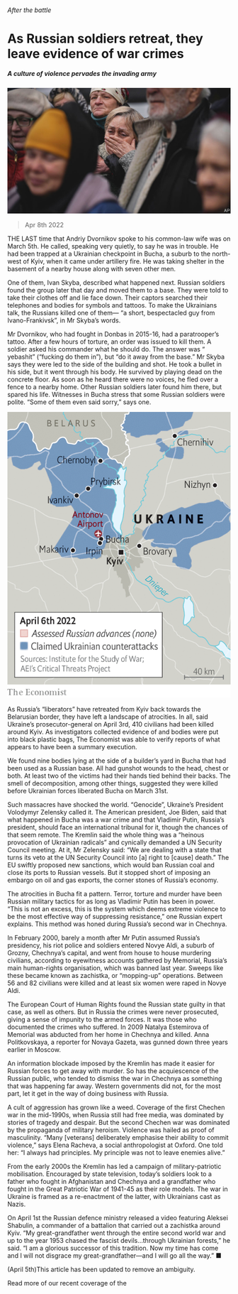 ###### After the battle

# As Russian soldiers retreat, they leave evidence of war crimes 

##### A culture of violence pervades the invading army 

![image](images/20220409_eup003.jpg) 

> Apr 8th 2022 

THE LAST time that Andriy Dvornikov spoke to his common-law wife was on March 5th. He called, speaking very quietly, to say he was in trouble. He had been trapped at a Ukrainian checkpoint in Bucha, a suburb to the north-west of Kyiv, when it came under artillery fire. He was taking shelter in the basement of a nearby house along with seven other men.

One of them, Ivan Skyba, described what happened next. Russian soldiers found the group later that day and moved them to a base. They were told to take their clothes off and lie face down. Their captors searched their telephones and bodies for symbols and tattoos. To make the Ukrainians talk, the Russians killed one of them— “a short, bespectacled guy from Ivano-Frankivsk”, in Mr Skyba’s words.


Mr Dvornikov, who had fought in Donbas in 2015-16, had a paratrooper’s tattoo. After a few hours of torture, an order was issued to kill them. A soldier asked his commander what he should do. The answer was “ yebashit” (“fucking do them in”), but “do it away from the base.” Mr Skyba says they were led to the side of the building and shot. He took a bullet in his side, but it went through his body. He survived by playing dead on the concrete floor. As soon as he heard there were no voices, he fled over a fence to a nearby home. Other Russian soldiers later found him there, but spared his life. Witnesses in Bucha stress that some Russian soldiers were polite. “Some of them even said sorry,” says one.

![image](images/20220409_eum951.png) 


As Russia’s “liberators” have retreated from Kyiv back towards the Belarusian border, they have left a landscape of atrocities. In all, said Ukraine’s prosecutor-general on April 3rd, 410 civilians had been killed around Kyiv. As investigators collected evidence of  and bodies were put into black plastic bags, The Economist was able to verify reports of what appears to have been a summary execution.

We found nine bodies lying at the side of a builder’s yard in Bucha that had been used as a Russian base. All had gunshot wounds to the head, chest or both. At least two of the victims had their hands tied behind their backs. The smell of decomposition, among other things, suggested they were killed before Ukrainian forces liberated Bucha on March 31st.

Such massacres have shocked the world. “Genocide”, Ukraine’s President Volodymyr Zelensky called it. The American president, Joe Biden, said that what happened in Bucha was a war crime and that Vladimir Putin, Russia’s president, should face an international tribunal for it, though the chances of that seem remote. The Kremlin said the whole thing was a “heinous provocation of Ukrainian radicals” and cynically demanded a UN Security Council meeting. At it, Mr Zelensky said: “We are dealing with a state that turns its veto at the UN Security Council into [a] right to [cause] death.” The EU swiftly proposed new sanctions, which would ban Russian coal and close its ports to Russian vessels. But it stopped short of imposing an embargo on oil and gas exports, the corner stones of Russia’s economy.

The atrocities in Bucha fit a pattern. Terror, torture and murder have been Russian military tactics for as long as Vladimir Putin has been in power. “This is not an excess, this is the system which deems extreme violence to be the most effective way of suppressing resistance,” one Russian expert explains. This method was honed during Russia’s second war in Chechnya.

In February 2000, barely a month after Mr Putin assumed Russia’s presidency, his riot police and soldiers entered Novye Aldi, a suburb of Grozny, Chechnya’s capital, and went from house to house murdering civilians, according to eyewitness accounts gathered by Memorial, Russia’s main human-rights organisation, which was banned last year. Sweeps like these became known as zachistka, or “mopping-up” operations. Between 56 and 82 civilians were killed and at least six women were raped in Novye Aldi.

The European Court of Human Rights found the Russian state guilty in that case, as well as others. But in Russia the crimes were never prosecuted, giving a sense of impunity to the armed forces. It was those who documented the crimes who suffered. In 2009 Natalya Estemirova of Memorial was abducted from her home in Chechnya and killed. Anna Politkovskaya, a reporter for Novaya Gazeta, was gunned down three years earlier in Moscow.


An information blockade imposed by the Kremlin has made it easier for Russian forces to get away with murder. So has the acquiescence of the Russian public, who tended to dismiss the war in Chechnya as something that was happening far away. Western governments did not, for the most part, let it get in the way of doing business with Russia.

A cult of aggression has grown like a weed. Coverage of the first Chechen war in the mid-1990s, when Russia still had free media, was dominated by stories of tragedy and despair. But the second Chechen war was dominated by the propaganda of military heroism. Violence was hailed as proof of masculinity. “Many [veterans] deliberately emphasise their ability to commit violence,” says Elena Racheva, a social anthropologist at Oxford. One told her: “I always had principles. My principle was not to leave enemies alive.”

From the early 2000s the Kremlin has led a campaign of military-patriotic mobilisation. Encouraged by state television, today’s soldiers look to a father who fought in Afghanistan and Chechnya and a grandfather who fought in the Great Patriotic War of 1941-45 as their role models. The war in Ukraine is framed as a re-enactment of the latter, with Ukrainians cast as Nazis.

On April 1st the Russian defence ministry released a video featuring Aleksei Shabulin, a commander of a battalion that carried out a zachistka around Kyiv. “My great-grandfather went through the entire second world war and up to the year 1953 chased the fascist devils…through Ukrainian forests,” he said. “I am a glorious successor of this tradition. Now my time has come and I will not disgrace my great-grandfather—and I will go all the way.” ■

 (April 5th)This article has been updated to remove an ambiguity.

Read more of our recent coverage of the 

